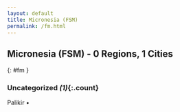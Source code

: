 ```yaml
---
layout: default
title: Micronesia (FSM)
permalink: /fm.html
---
```



## Micronesia (FSM) - 0 Regions, 1 Cities
{: #fm }





### Uncategorized _(1)_{:.count}


Palikir  •


 
